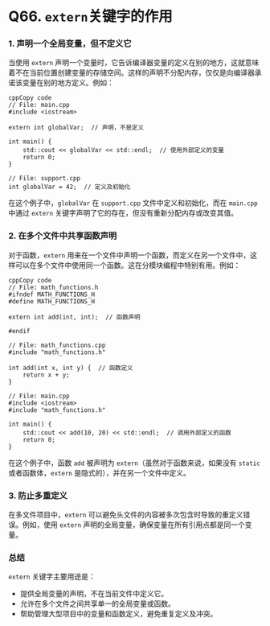 # Q66. `extern`关键字的作用

###  1. 声明一个全局变量，但不定义它

当使用 `extern` 声明一个变量时，它告诉编译器变量的定义在别的地方，这就意味着不在当前位置创建变量的存储空间。这样的声明不分配内存，仅仅是向编译器承诺该变量在别的地方定义。例如：

```
cppCopy code
// File: main.cpp
#include <iostream>

extern int globalVar;  // 声明，不是定义

int main() {
    std::cout << globalVar << std::endl;  // 使用外部定义的变量
    return 0;
}

// File: support.cpp
int globalVar = 42;  // 定义及初始化
```

在这个例子中，`globalVar` 在 `support.cpp` 文件中定义和初始化，而在 `main.cpp` 中通过 `extern` 关键字声明了它的存在，但没有重新分配内存或改变其值。

### 2. 在多个文件中共享函数声明

对于函数，`extern` 用来在一个文件中声明一个函数，而定义在另一个文件中，这样可以在多个文件中使用同一个函数。这在分模块编程中特别有用。例如：

```
cppCopy code
// File: math_functions.h
#ifndef MATH_FUNCTIONS_H
#define MATH_FUNCTIONS_H

extern int add(int, int);  // 函数声明

#endif

// File: math_functions.cpp
#include "math_functions.h"

int add(int x, int y) {  // 函数定义
    return x + y;
}

// File: main.cpp
#include <iostream>
#include "math_functions.h"

int main() {
    std::cout << add(10, 20) << std::endl;  // 调用外部定义的函数
    return 0;
}
```

在这个例子中，函数 `add` 被声明为 `extern`（虽然对于函数来说，如果没有 `static` 或者函数体，`extern` 是隐式的），并在另一个文件中定义。

### 3. 防止多重定义

在多文件项目中，`extern` 可以避免头文件的内容被多次包含时导致的重定义错误。例如，使用 `extern` 声明的全局变量，确保变量在所有引用点都是同一个变量。

### 总结

`extern` 关键字主要用途是：

- 提供全局变量的声明，不在当前文件中定义它。
- 允许在多个文件之间共享单一的全局变量或函数。
- 帮助管理大型项目中的变量和函数定义，避免重复定义及冲突。